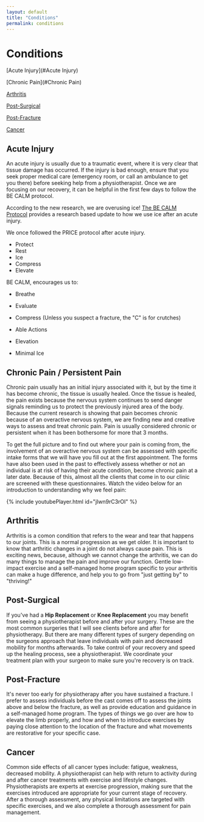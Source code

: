 ```yaml
---
layout: default
title: "Conditions"
permalink: conditions
---
```

# Conditions

<!--
<div class="vertical-menu menu-left">
  <a href="#Acute Injury">Acute Injury</a>
  <a href="#Chronic Pain">Chronic Pain</a>
  <a href="#Post-Surgical">Post-Surgical</a>
  <a href="#Post-Fracture">Post-Fracture</a>
  <a href="#Cancer">Cancer</a>
</div> 
-->

<!--
<div class="vertical-menu menu-right">
  <a href="#Acute Injury">Acute Injury</a>
  <a href="#Chronic Pain">Chronic Pain</a>
  <a href="#Arthritis">Arthritis</a>
  <a href="#Post-Surgical">Post-Surgical</a>
  <a href="#Post-Fracture">Post-Fracture</a>
  <a href="#Cancer">Cancer</a>
</div> 
-->

[Acute Injury](#Acute Injury)

[Chronic Pain](#Chronic Pain)

[Arthritis](#Arthritis)

[Post-Surgical](#Post-Surgical)

[Post-Fracture](#Post-Fracture)

[Cancer](#Cancer)


## Acute Injury <a class="anchor" name="Acute Injury"></a>

An acute injury is usually due to a traumatic event, where it is very clear that tissue damage has occurred. If the injury is bad enough, ensure that you seek proper medical care (emergency room, or call an ambulance to get you there) before seeking help from a physiotherapist. Once we are focusing on our recovery, it can be helpful in the first few days to follow the BE CALM protocol.

According to the new research, we are overusing ice! [The BE CALM Protocol](http://becalmprotocol.info/the-be-calm-protocol) provides a research based update to how we use ice after an acute injury. 

We once followed the PRICE protocol after acute injury. 
* Protect
* Rest
* Ice
* Compress
* Elevate

BE CALM, encourages us to:
* Breathe
* Evaluate

* Compress (Unless you suspect a fracture, the "C" is for crutches)
* Able Actions
* Elevation
* Minimal Ice <a class="anchor" name="Chronic Pain"></a>

## Chronic Pain / Persistent Pain

Chronic pain usually has an initial injury associated with it, but by the time it has become chronic, the tissue is usually healed. Once the tissue is healed, the pain exists because the nervous system continues to send danger signals reminding us to protect the previously injured area of the body. Because the current research is showing that pain becomes chronic because of an overactive nervous system, we are finding new and creative ways to assess and treat chronic pain. Pain is usually considered chronic or persistent when it has been bothersome for more that 3 months. 

To get the full picture and to find out where your pain is coming from, the involvement of an overactive nervous system can be assessed with specific intake forms that we will have you fill out at the first appointment. The forms have also been used in the past to effectively assess whether or not an individual is at risk of having their acute condition, become chronic pain at a later date. Because of this, almost all the clients that come in to our clinic are screened with these questionnaires. Watch the video below for an introduction to understanding why we feel pain:

{% include youtubePlayer.html id="jIwn9rC3rOI" %}

## Arthritis <a class="anchor" name="Arthritis"></a>

Arthritis is a comon condition that refers to the wear and tear that happens to our joints. This is a normal progression as we get older. It is important to know that arthritic changes in a joint do not always cause pain. This is exciting news, because, although we cannot change the arthritis, we can do many things to manage the pain and improve our function. Gentle low-impact exercise and a self-managed home program specific to your arthritis can make a huge difference, and help you to go from "just getting by" to "thriving!"

## Post-Surgical <a class="anchor" name="Post-Surgical"></a>

If you've had a **Hip Replacement** or **Knee Replacement** you may benefit from seeing a physiotherapist before and after your surgery. These are the most common surgeries that I will see clients before and after for physiotherapy. But there are many different types of surgery depending on the surgeons approach that leave individuals with pain and decreased mobility for months afterwards. To take control of your recovery and speed up the healing process, see a physiotherapist. We coordinate your treatment plan with your surgeon to make sure you're recovery is on track.

## Post-Fracture <a class="anchor" name="Post-Fracture"></a>

It's never too early for physiotherapy after you have sustained a fracture. I prefer to assess individuals before the cast comes off to assess the joints above and below the fracture, as well as provide education and guidance in a self-managed home program. The types of things we go over are how to elevate the limb properly, and how and when to introduce exercises by paying close attention to the location of the fracture and what movements are restorative for your specific case. 

## Cancer <a class="anchor" name="Cancer"></a>

Common side effects of all cancer types include: fatigue, weakness, decreased mobility. A physiotherapist can help with return to activity during and after cancer treatments with exercise and lifestyle changes. Physiotherapists are experts at exercise progression, making sure that the exercises introduced are appropriate for your current stage of recovery. After a thorough assessment, any physical limitations are targeted with specific exercises, and we also complete a thorough assessment for pain management.
